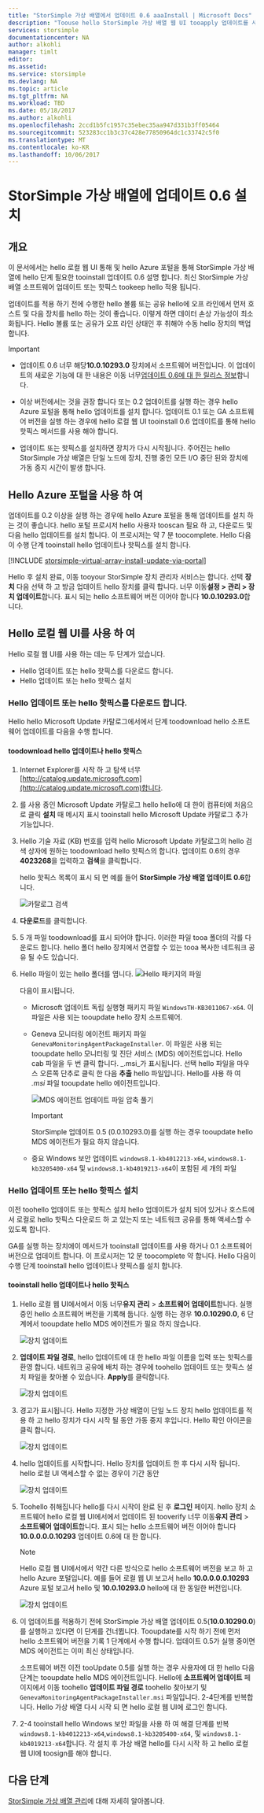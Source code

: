 ```yaml
---
title: "StorSimple 가상 배열에서 업데이트 0.6 aaaInstall | Microsoft Docs"
description: "Toouse hello StorSimple 가상 배열 웹 UI tooapply 업데이트를 사용 하 여 Azure 포털 및 핫픽스 메서드 hello 하는 방법을 설명 합니다."
services: storsimple
documentationcenter: NA
author: alkohli
manager: timlt
editor: 
ms.assetid: 
ms.service: storsimple
ms.devlang: NA
ms.topic: article
ms.tgt_pltfrm: NA
ms.workload: TBD
ms.date: 05/18/2017
ms.author: alkohli
ms.openlocfilehash: 2ccd1b5fc1957c35ebec35aa947d331b3ff05464
ms.sourcegitcommit: 523283cc1b3c37c428e77850964dc1c33742c5f0
ms.translationtype: MT
ms.contentlocale: ko-KR
ms.lasthandoff: 10/06/2017
---
```

# <a name="install-update-06-on-your-storsimple-virtual-array"></a>StorSimple 가상 배열에 업데이트 0.6 설치

## <a name="overview"></a>개요

이 문서에서는 hello 로컬 웹 UI 통해 및 hello Azure 포털을 통해 StorSimple 가상 배열에 hello 단계 필요한 tooinstall 업데이트 0.6 설명 합니다. 최신 StorSimple 가상 배열 소프트웨어 업데이트 또는 핫픽스 tookeep hello 적용 됩니다.

업데이트를 적용 하기 전에 수행한 hello 볼륨 또는 공유 hello에 오프 라인에서 먼저 호스트 및 다음 장치를 hello 하는 것이 좋습니다. 이렇게 하면 데이터 손상 가능성이 최소화됩니다. Hello 볼륨 또는 공유가 오프 라인 상태인 후 취해야 수동 hello 장치의 백업 합니다.

> [!IMPORTANT]
> - 업데이트 0.6 너무 해당**10.0.10293.0** 장치에서 소프트웨어 버전입니다. 이 업데이트의 새로운 기능에 대 한 내용은 이동 너무[업데이트 0.6에 대 한 릴리스 정보](storsimple-virtual-array-update-06-release-notes.md)합니다.
>
> - 이상 버전에서는 것을 권장 합니다 또는 0.2 업데이트를 실행 하는 경우 hello Azure 포털을 통해 hello 업데이트를 설치 합니다. 업데이트 0.1 또는 GA 소프트웨어 버전을 실행 하는 경우에 hello 로컬 웹 UI tooinstall 0.6 업데이트를 통해 hello 핫픽스 메서드를 사용 해야 합니다.
>
> - 업데이트 또는 핫픽스를 설치하면 장치가 다시 시작됩니다. 주어진는 hello StorSimple 가상 배열은 단일 노드에 장치, 진행 중인 모든 I/O 중단 된와 장치에 가동 중지 시간이 발생 합니다.

## <a name="use-hello-azure-portal"></a>Hello Azure 포털을 사용 하 여

업데이트를 0.2 이상을 실행 하는 경우에 hello Azure 포털을 통해 업데이트를 설치 하는 것이 좋습니다. hello 포털 프로시저 hello 사용자 tooscan 필요 하 고, 다운로드 및 다음 hello 업데이트를 설치 합니다. 이 프로시저는 약 7 분 toocomplete. Hello 다음이 수행 단계 tooinstall hello 업데이트나 핫픽스를 설치 합니다.

[!INCLUDE [storsimple-virtual-array-install-update-via-portal](../../includes/storsimple-virtual-array-install-update-via-portal-04.md)]

Hello 후 설치 완료, 이동 tooyour StorSimple 장치 관리자 서비스는 합니다. 선택 **장치** 다음 선택 하 고 방금 업데이트 hello 장치를 클릭 합니다. 너무 이동**설정 > 관리 > 장치 업데이트**합니다. 표시 되는 hello 소프트웨어 버전 이어야 합니다 **10.0.10293.0**합니다.

## <a name="use-hello-local-web-ui"></a>Hello 로컬 웹 UI를 사용 하 여

Hello 로컬 웹 UI를 사용 하는 데는 두 단계가 있습니다.

* Hello 업데이트 또는 hello 핫픽스를 다운로드 합니다.
* Hello 업데이트 또는 hello 핫픽스 설치

### <a name="download-hello-update-or-hello-hotfix"></a>Hello 업데이트 또는 hello 핫픽스를 다운로드 합니다.

Hello hello Microsoft Update 카탈로그에서에서 단계 toodownload hello 소프트웨어 업데이트를 다음을 수행 합니다.

#### <a name="toodownload-hello-update-or-hello-hotfix"></a>toodownload hello 업데이트나 hello 핫픽스

1. Internet Explorer를 시작 하 고 탐색 너무[http://catalog.update.microsoft.com](http://catalog.update.microsoft.com)합니다.

2. 를 사용 중인 Microsoft Update 카탈로그 hello hello에 대 한이 컴퓨터에 처음으로 클릭 **설치** 때 메시지 표시 tooinstall hello Microsoft Update 카탈로그 추가 기능입니다.

3. Hello 기술 자료 (KB) 번호를 입력 hello Microsoft Update 카탈로그의 hello 검색 상자에 원하는 toodownload hello 핫픽스의 합니다. 업데이트 0.6의 경우 **4023268**을 입력하고 **검색**을 클릭합니다.
   
    hello 핫픽스 목록이 표시 되 면 예를 들어 **StorSimple 가상 배열 업데이트 0.6**합니다.
   
    ![카탈로그 검색](./media/storsimple-virtual-array-install-update-06/download1.png)

4. **다운로드**를 클릭합니다.

5. 5 개 파일 toodownload를 표시 되어야 합니다. 이러한 파일 tooa 폴더의 각를 다운로드 합니다. hello 폴더 hello 장치에서 연결할 수 있는 tooa 복사한 네트워크 공유 될 수도 있습니다.

6. Hello 파일이 있는 hello 폴더를 엽니다.
    ![Hello 패키지의 파일](./media/storsimple-virtual-array-install-update-06/update06folder.png)

    다음이 표시됩니다.
    -  Microsoft 업데이트 독립 실행형 패키지 파일 `WindowsTH-KB3011067-x64`. 이 파일은 사용 되는 tooupdate hello 장치 소프트웨어.
    - Geneva 모니터링 에이전트 패키지 파일 `GenevaMonitoringAgentPackageInstaller`. 이 파일은 사용 되는 tooupdate hello 모니터링 및 진단 서비스 (MDS) 에이전트입니다. Hello cab 파일을 두 번 클릭 합니다. _.msi_가 표시됩니다. 선택 hello 파일을 마우스 오른쪽 단추로 클릭 한 다음 **추출** hello 파일입니다. Hello를 사용 하 여 _.msi_ 파일 tooupdate hello 에이전트입니다.

        ![MDS 에이전트 업데이트 파일 압축 풀기](./media/storsimple-virtual-array-install-update-06/extract-geneva-monitoring-agent-installer.png)

        > [!IMPORTANT]
        > StorSimple 업데이트 0.5 (0.0.10293.0)를 실행 하는 경우 tooupdate hello MDS 에이전트가 필요 하지 않습니다.

    - 중요 Windows 보안 업데이트 `windows8.1-kb4012213-x64`, `windows8.1-kb3205400-x64` 및 `windows8.1-kb4019213-x64`이 포함된 세 개의 파일


### <a name="install-hello-update-or-hello-hotfix"></a>Hello 업데이트 또는 hello 핫픽스 설치

이전 toohello 업데이트 또는 핫픽스 설치 hello 업데이트가 설치 되어 있거나 호스트에서 로컬로 hello 핫픽스 다운로드 하 고 있는지 또는 네트워크 공유를 통해 액세스할 수 있도록 합니다.

GA를 실행 하는 장치에이 메서드가 tooinstall 업데이트를 사용 하거나 0.1 소프트웨어 버전으로 업데이트 합니다. 이 프로시저는 12 분 toocomplete 약 합니다. Hello 다음이 수행 단계 tooinstall hello 업데이트나 핫픽스를 설치 합니다.

#### <a name="tooinstall-hello-update-or-hello-hotfix"></a>tooinstall hello 업데이트나 hello 핫픽스

1. Hello 로컬 웹 UI에서에서 이동 너무**유지 관리** > **소프트웨어 업데이트**합니다. 실행 중인 hello 소프트웨어 버전을 기록해 둡니다. 실행 하는 경우 **10.0.10290.0**, 6 단계에서 tooupdate hello MDS 에이전트가 필요 하지 않습니다.
   
    ![장치 업데이트](./media/storsimple-virtual-array-install-update-05/update1m.png)

2. **업데이트 파일 경로**, hello 업데이트에 대 한 hello 파일 이름을 입력 또는 핫픽스를 환영 합니다. 네트워크 공유에 배치 하는 경우에 toohello 업데이트 또는 핫픽스 설치 파일을 찾아볼 수 있습니다. **Apply**를 클릭합니다.
   
    ![장치 업데이트](./media/storsimple-virtual-array-install-update-05/update2m.png)

3. 경고가 표시됩니다. Hello 지정한 가상 배열이 단일 노드 장치 hello 업데이트를 적용 하 고 hello 장치가 다시 시작 될 동안 가동 중지 후입니다. Hello 확인 아이콘을 클릭 합니다.
   
   ![장치 업데이트](./media/storsimple-virtual-array-install-update-05/update3m.png)

4. hello 업데이트를 시작합니다. Hello 장치를 업데이트 한 후 다시 시작 됩니다. hello 로컬 UI 액세스할 수 없는 경우이 기간 동안
   
    ![장치 업데이트](./media/storsimple-virtual-array-install-update-05/update5m.png)

5. Toohello 취해집니다 hello를 다시 시작이 완료 된 후 **로그인** 페이지. hello 장치 소프트웨어 hello 로컬 웹 UI에서에서 업데이트 된 tooverify 너무 이동**유지 관리** > **소프트웨어 업데이트**합니다. 표시 되는 hello 소프트웨어 버전 이어야 합니다 **10.0.0.0.0.10293** 업데이트 0.6에 대 한 합니다.
   
   > [!NOTE]
   > Hello 로컬 웹 UI에서에서 약간 다른 방식으로 hello 소프트웨어 버전을 보고 하 고 hello Azure 포털입니다. 예를 들어 로컬 웹 UI 보고서 hello **10.0.0.0.0.10293** Azure 포털 보고서 hello 및 **10.0.10293.0** hello에 대 한 동일한 버전입니다.
   
    ![장치 업데이트](./media/storsimple-virtual-array-install-update-06/update6m.png)

6. 이 업데이트를 적용하기 전에 StorSimple 가상 배열 업데이트 0.5(**10.0.10290.0**)를 실행하고 있다면 이 단계를 건너뜁니다. Tooupdate를 시작 하기 전에 먼저 hello 소프트웨어 버전을 기록 1 단계에서 수행 합니다. 업데이트 0.5가 실행 중이면 MDS 에이전트는 이미 최신 상태입니다.

    소프트웨어 버전 이전 tooUpdate 0.5를 실행 하는 경우 사용자에 대 한 hello 다음 단계는 tooupdate hello MDS 에이전트입니다. Hello에 **소프트웨어 업데이트** 페이지에서 이동 toohello **업데이트 파일 경로** toohello 찾아보기 및 `GenevaMonitoringAgentPackageInstaller.msi` 파일입니다. 2-4단계를 반복합니다. Hello 가상 배열 다시 시작 되 면 hello 로컬 웹 UI에 로그인 합니다.

7. 2-4 tooinstall hello Windows 보안 파일을 사용 하 여 해결 단계를 반복 `windows8.1-kb4012213-x64`,`windows8.1-kb3205400-x64`, 및 `windows8.1-kb4019213-x64`합니다. 각 설치 후 가상 배열 hello를 다시 시작 하 고 hello 로컬 웹 UI에 toosign를 해야 합니다.

## <a name="next-steps"></a>다음 단계

[StorSimple 가상 배열 관리](storsimple-ova-web-ui-admin.md)에 대해 자세히 알아봅니다.

